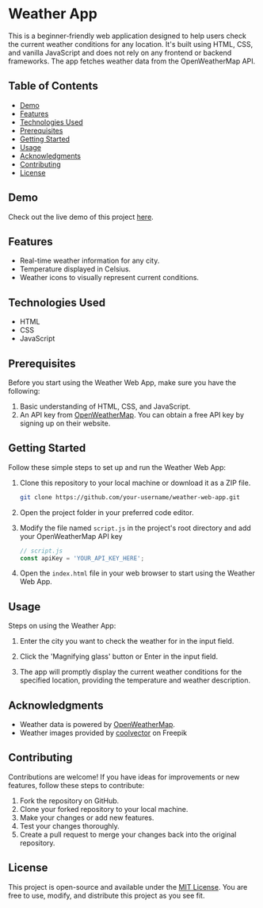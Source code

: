 # Weather App

This is a beginner-friendly web application designed to help users check the current weather conditions for any location. It's built using HTML, CSS, and vanilla JavaScript and does not rely on any frontend or backend frameworks. The app fetches weather data from the OpenWeatherMap API.

## Table of Contents
- [Demo](#demo)
- [Features](#features)
- [Technologies Used](#technologies-used)
- [Prerequisites](#prerequisites)
- [Getting Started](#getting-started)
- [Usage](#usage)
- [Acknowledgments](#acknowledgments)
- [Contributing](#contributing)
- [License](#license)

## Demo
Check out the live demo of this project [here](https://weather-solkyros.vercel.app/).

## Features
- Real-time weather information for any city.
- Temperature displayed in Celsius.
- Weather icons to visually represent current conditions.

## Technologies Used
- HTML
- CSS
- JavaScript

## Prerequisites
Before you start using the Weather Web App, make sure you have the following:

1. Basic understanding of HTML, CSS, and JavaScript.
2. An API key from [OpenWeatherMap](https://openweathermap.org/). You can obtain a free API key by signing up on their website.

## Getting Started
Follow these simple steps to set up and run the Weather Web App:

1. Clone this repository to your local machine or download it as a ZIP file.

   ```bash
   git clone https://github.com/your-username/weather-web-app.git
   ```
   
2. Open the project folder in your preferred code editor.
3. Modify the file named `script.js` in the project's root directory and add your OpenWeatherMap API key
	```javascript
	// script.js  
	const apiKey = 'YOUR_API_KEY_HERE';
	```
4. Open the `index.html` file in your web browser to start using the Weather Web App.

## Usage
Steps on using the Weather App:

1.  Enter the city you want to check the weather for in the input field.
    
2.  Click the 'Magnifying glass' button or Enter in the input field.
    
3.  The app will promptly display the current weather conditions for the specified location, providing the temperature and weather description.


## Acknowledgments

-   Weather data is powered by [OpenWeatherMap](https://openweathermap.org/).
-   Weather images provided by [coolvector](https://www.freepik.com/free-vector/gradients-weather-icons-apps-collection_15292634.htm#query=weather&position=46&from_view=keyword&track=sph) on Freepik

## Contributing

Contributions are welcome! If you have ideas for improvements or new features, follow these steps to contribute:

1.  Fork the repository on GitHub.
2.  Clone your forked repository to your local machine.
3.  Make your changes or add new features.
4.  Test your changes thoroughly.
5.  Create a pull request to merge your changes back into the original repository.

## License

This project is open-source and available under the [MIT License](https://en.wikipedia.org/wiki/MIT_License). You are free to use, modify, and distribute this project as you see fit.
